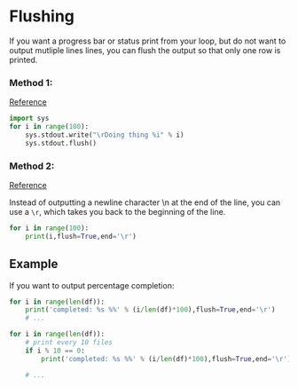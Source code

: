 # Flushing 

If you want a progress bar or status print from your loop, but do not want to output mutliple lines lines, you can flush the output so that only one row is printed. 

### Method 1: 

[Reference](https://stackoverflow.com/questions/6169217/replace-console-output-in-python)

```py
import sys 
for i in range(100):
    sys.stdout.write("\rDoing thing %i" % i)
    sys.stdout.flush()
```

### Method 2: 
[Reference](https://www.reddit.com/r/Python/comments/4v6d02/replacing_console_output/)

Instead of outputting a newline character \n at the end of the line, you can use a `\r`, which takes you back to the beginning of the line.

```py 
for i in range(100):
    print(i,flush=True,end='\r')
```

## Example 

If you want to output percentage completion:

```py 
for i in range(len(df)): 
    print('completed: %s %%' % (i/len(df)*100),flush=True,end='\r')  
    # ... 
```

```py 
for i in range(len(df)): 
    # print every 10 files
    if i % 10 == 0: 
        print('completed: %s %%' % (i/len(df)*100),flush=True,end='\r')  

    # ... 
```